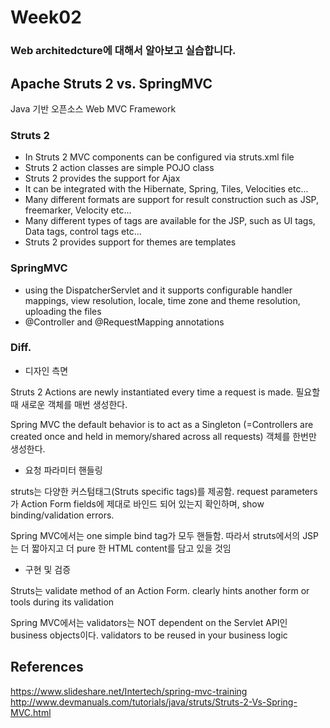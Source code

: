 # Week02
### Web architedcture에 대해서 알아보고 실습합니다.


## Apache Struts 2 vs. SpringMVC

Java 기반 오픈소스 Web MVC Framework

### Struts 2
- In Struts 2 MVC components can be configured via struts.xml file
- Struts 2 action classes are simple POJO class
- Struts 2 provides the support for Ajax
- It can be integrated with the Hibernate, Spring, Tiles, Velocities etc...
- Many different formats are support for result construction such as JSP, freemarker, Velocity etc...
- Many different types of tags are available for the JSP, such as UI tags, Data tags, control tags etc...
- Struts 2 provides support for themes are templates

### SpringMVC
- using the DispatcherServlet and it supports configurable handler mappings, view resolution, locale, time zone and theme resolution, uploading the files
- @Controller and @RequestMapping annotations

### Diff.
- 디자인 측면

Struts 2 Actions are newly instantiated every time a request is made. 필요할 때 새로운 객체를 매번 생성한다.

Spring MVC the default behavior is to act as a Singleton (=Controllers are created once and held in memory/shared across all requests) 객체를 한번만 생성한다.

- 요청 파라미터 핸들링

struts는 다양한 커스텀태그(Struts specific tags)를 제공함. request parameters가 Action Form fields에 제대로 바인드 되어 있는지 확인하며, show binding/validation errors.

Spring MVC에서는 one simple bind tag가 모두 핸들함. 따라서 struts에서의 JSP는 더 짧아지고 더 pure 한 HTML content를 담고 있을 것임

- 구현 및 검증

Struts는 validate method of an Action Form. clearly hints another form or tools during its validation

Spring MVC에서는 validators는 NOT dependent on the Servlet API인 business objects이다. validators to be reused in your business logic



## References
https://www.slideshare.net/Intertech/spring-mvc-training
http://www.devmanuals.com/tutorials/java/struts/Struts-2-Vs-Spring-MVC.html
